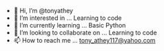 - 👋 Hi, I’m @tonyathey
- 👀 I’m interested in ... Learning to code 
- 🌱 I’m currently learning ... Basic Python
- 💞️ I’m looking to collaborate on ... Learning to code
- 📫 How to reach me ... tony_athey117@yahoo.com

<!---
tonyathey/tonyathey is a ✨ special ✨ repository because its `README.md` (this file) appears on your GitHub profile.
You can click the Preview link to take a look at your changes.
--->
